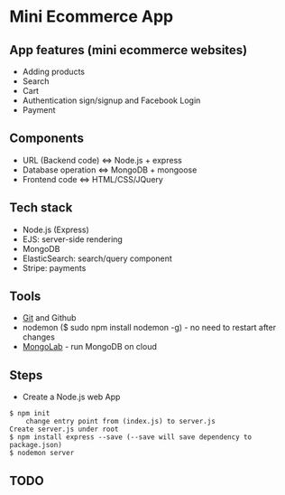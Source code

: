 # Mini Ecommerce App

## App features (mini ecommerce websites)
* Adding products
* Search
* Cart
* Authentication sign/signup and Facebook Login
* Payment

## Components
* URL (Backend code) <=> Node.js + express
* Database operation <=> MongoDB + mongoose
* Frontend code <=> HTML/CSS/JQuery

## Tech stack
* Node.js (Express)
* EJS: server-side rendering
* MongoDB
* ElasticSearch: search/query component
* Stripe: payments

## Tools
* [Git](https://git-scm.com/download/mac) and Github
* nodemon ($ sudo npm install nodemon -g) - no need to restart after changes
* [MongoLab](https://mlab.com/) - run MongoDB on cloud

## Steps
* Create a Node.js web App
```
$ npm init
    change entry point from (index.js) to server.js
Create server.js under root
$ npm install express --save (--save will save dependency to package.json)
$ nodemon server
```

## TODO

